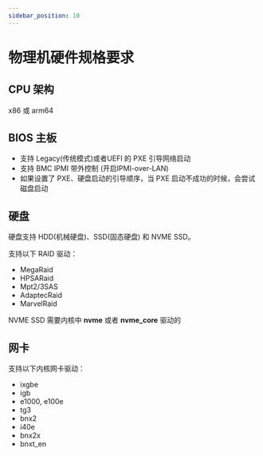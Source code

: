 ```yaml
---
sidebar_position: 10
---
```


# 物理机硬件规格要求

## CPU 架构

x86 或 arm64

## BIOS 主板

- 支持 Legacy(传统模式)或者UEFI 的 PXE 引导网络启动
- 支持 BMC IPMI 带外控制 (开启IPMI-over-LAN)
- 如果设置了 PXE、硬盘启动的引导顺序，当 PXE 启动不成功的时候，会尝试磁盘启动

## 硬盘

硬盘支持 HDD(机械硬盘)、SSD(固态硬盘) 和 NVME SSD。

支持以下 RAID 驱动：

- MegaRaid
- HPSARaid
- Mpt2/3SAS
- AdaptecRaid
- MarvelRaid

NVME SSD 需要内核中 **nvme** 或者 **nvme_core** 驱动的

## 网卡

支持以下内核网卡驱动：

- ixgbe
- igb
- e1000, e100e
- tg3
- bnx2
- i40e
- bnx2x
- bnxt_en
